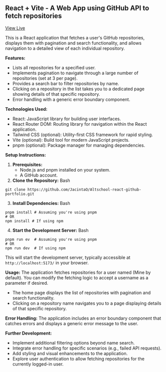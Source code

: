 ## React + Vite - A Web App using GitHub API to fetch repositories

[View Live](#)

This is a React application that fetches a user's GitHub repositories, displays them with pagination and search functionality, and allows navigation to a detailed view of each individual repository.

**Features:**
-   Lists all repositories for a specified user.
-   Implements pagination to navigate through a large number of repositories (set at 3 per page).
-   Provides a search bar to filter repositories by name.
-   Clicking on a repository in the list takes you to a dedicated page showing details of that specific repository.
-   Error handling with a generic error boundary component.

**Technologies Used:**
-   React: JavaScript library for building user interfaces.
-   React Router DOM: Routing library for navigation within the React application.
-   Tailwind CSS (optional): Utility-first CSS framework for rapid styling.
-   Vite (optional): Build tool for modern JavaScript projects.
-   pnpm (optional): Package manager for managing dependencies.

**Setup Instructions:**

1.  **Prerequisites:**
    -   Node.js and pnpm installed on your system.
    -   A GitHub account.
2.  **Clone the Repository:**
Bash
```
git clone https://github.com/JacintaO/Altschool-react-github-portfolio.git
```

3.  **Install Dependencies:**
Bash
```
pnpm install # Assuming you're using pnpm 
# OR 
npm install # If using npm
```

4.  **Start the Development Server:**
Bash
```
pnpm run ev  # Assuming you're using pnpm
# OR
npm run dev  # If using npm
```

This will start the development server, typically accessible at `http://localhost:5173/` in your browser.

**Usage:**
The application fetches repositories for a user named (Mine by default). You can modify the fetching logic to accept a username as a parameter if desired.

-   The home page displays the list of repositories with pagination and search functionality.
-   Clicking on a repository name navigates you to a page displaying details of that specific repository.

**Error Handling:**
The application includes an error boundary component that catches errors and displays a generic error message to the user.

**Further Development:**
-   Implement additional filtering options beyond name search.
-   Integrate error handling for specific scenarios (e.g., failed API requests).
-   Add styling and visual enhancements to the application.
-   Explore user authentication to allow fetching repositories for the currently logged-in user.
